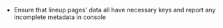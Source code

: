  - Ensure that lineup pages' data all have necessary keys and report any incomplete metadata in console